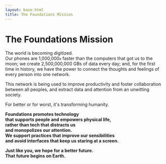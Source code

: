 ```yaml
---
layout: base.html
title: The Foundations Mission
---
```


# The Foundations Mission

The world is becoming digitized.<br>
Our phones are 1,000,000<span style="font-size: .8em;">x</span> faster than the computers that got us to the moon; we create 2,500,000,000 GBs of data every day; and, for the first time in history, we have the power to connect the thoughts and feelings of every person into one network.

This network is being used to improve productivity and foster collaboration between all peoples, and extract data and attention from an unwitting society.

For better or for worst, it's transforming humanity.

**Foundations promotes technology<br>
that supports people and empowers physical life,<br>
rather than tech that distracts us<br>
and monopolizes our attention.<br>
We support practices that improve our sensibilities<br>
and avoid interfaces that keep us staring at a screen.**

**Just like you, we hope for a better future.<br>
That future begins on Earth.**
